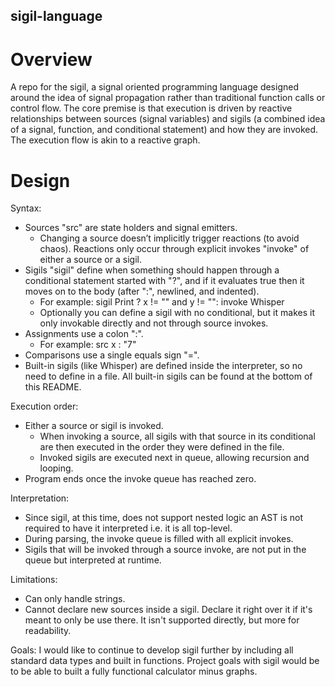 ## sigil-language
# Overview
A repo for the sigil, a signal oriented programming language designed around the idea of signal propagation rather than traditional function calls or control flow. The core premise is that execution is driven by reactive relationships between sources (signal variables) and sigils (a combined idea of a signal, function, and conditional statement) and how they are invoked. The execution flow is akin to a reactive graph. 

# Design
Syntax:
- Sources "src" are state holders and signal emitters.
    - Changing a source doesn’t implicitly trigger reactions (to avoid chaos). Reactions only occur through explicit invokes "invoke" of either a source or a sigil.
- Sigils "sigil" define when something should happen through a conditional statement started with "?", and if it evaluates true then it moves on to the body (after ":", newlined, and indented).
    - For example: sigil Print ? x != "" and y != "":
                     invoke Whisper
    - Optionally you can define a sigil with no conditional, but it makes it only invokable directly and not through source invokes.
- Assignments use a colon ":".
    - For example: src x : "7"
- Comparisons use a single equals sign "=".
- Built-in sigils (like Whisper) are defined inside the interpreter, so no need to define in a file. All built-in sigils can be found at the bottom of this README.

Execution order:
- Either a source or sigil is invoked.
  - When invoking a source, all sigils with that source in its conditional are then executed in the order they were defined in the file.
  - Invoked sigils are executed next in queue, allowing recursion and looping.
- Program ends once the invoke queue has reached zero.

Interpretation:
- Since sigil, at this time, does not support nested logic an AST is not required to have it interpreted i.e. it is all top-level.
- During parsing, the invoke queue is filled with all explicit invokes.
- Sigils that will be invoked through a source invoke, are not put in the queue but interpreted at runtime.

Limitations:
- Can only handle strings.
- Cannot declare new sources inside a sigil. Declare it right over it if it's meant to only be use there. It isn't supported directly, but more for readability.

Goals:
I would like to continue to develop sigil further by including all standard data types and built in functions. Project goals with sigil would be to be able to built a fully functional calculator minus graphs.
